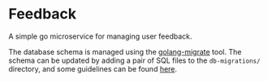 Feedback
========

A simple go microservice for managing user feedback.

The database schema is managed using the [golang-migrate](https://github.com/golang-migrate/migrate/) tool. The schema can be updated by adding a pair of SQL files to the `db-migrations/` directory, and some guidelines can be found [here](https://github.com/golang-migrate/migrate/blob/master/MIGRATIONS.md).
